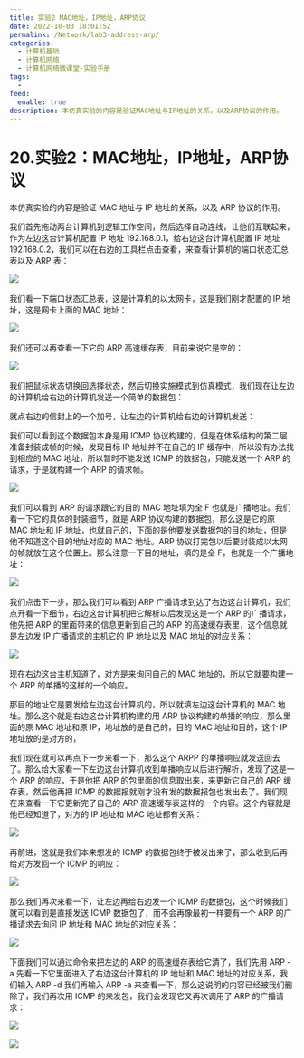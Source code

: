 ```yaml
---
title: 实验2 MAC地址，IP地址，ARP协议
date: 2022-10-03 18:01:52
permalink: /Network/lab3-address-arp/
categories:
  - 计算机基础
  - 计算机网络
  - 计算机网络微课堂-实验手册
tags:
  - 
feed:
  enable: true
description: 本仿真实验的内容是验证MAC地址与IP地址的关系，以及ARP协议的作用。
---
```




# 20.实验2：MAC地址，IP地址，ARP协议

本仿真实验的内容是验证 MAC 地址与 IP 地址的关系，以及 ARP 协议的作用。

<!-- more -->


我们首先拖动两台计算机到逻辑工作空间，然后选择自动连线，让他们互联起来，作为左边这台计算机配置 IP 地址 192.168.0.1，给右边这台计算机配置 IP 地址 192.168.0.2，我们可以在右边的工具栏点击查看，来查看计算机的端口状态汇总表以及 ARP 表：

​![](https://image.peterjxl.com/blog/image-20211226200954-kfj9by0.png)​

我们看一下端口状态汇总表，这是计算机的以太网卡，这是我们刚才配置的 IP 地址，这是网卡上面的 MAC 地址：

​![](https://image.peterjxl.com/blog/image-20211226201103-a41e5yl.png)​

我们还可以再查看一下它的 ARP 高速缓存表，目前来说它是空的：

​![](https://image.peterjxl.com/blog/image-20211226201313-qnnascz.png)​

我们把鼠标状态切换回选择状态，然后切换实施模式到仿真模式，我们现在让左边的计算机给右边的计算机发送一个简单的数据包：

就点右边的信封上的一个加号，让左边的计算机给右边的计算机发送：

我们可以看到这个数据包本身是用 ICMP 协议构建的，但是在体系结构的第二层准备封装成帧的时候，发现目标 IP 地址并不在自己的 IP 缓存中，所以没有办法找到相应的 MAC 地址，所以暂时不能发送 ICMP 的数据包，只能发送一个 ARP 的请求，于是就构建一个 ARP 的请求帧。

​![](https://image.peterjxl.com/blog/image-20211226201409-zwc4ypg.png)​

我们可以看到 ARP 的请求跟它的目的 MAC 地址填为全 F 也就是广播地址。我们看一下它的具体的封装细节，就是 ARP 协议构建的数据包，那么这是它的原 MAC 地址和 IP 地址，也就自己的，下面的是他要发送数据包的目的地址，但是他不知道这个目的地址对应的 MAC 地址。ARP 协议打完包以后要封装成以太网的帧就放在这个位置上。那么注意一下目的地址，填的是全 F，也就是一个广播地址：

​![](https://image.peterjxl.com/blog/image-20211226201520-dxyvz8q.png)​

我们点击下一步，那么我们可以看到 ARP 广播请求到达了右边这台计算机，我们点开看一下细节，右边这台计算机把它解析以后发现这是一个 ARP 的广播请求，他先把 ARP 的里面带来的信息更新到自己的 ARP 的高速缓存表里，这个信息就是左边发 IP 广播请求的主机它的 IP 地址以及 MAC 地址的对应关系：

​![](https://image.peterjxl.com/blog/image-20211226201615-pyh4ped.png)​

现在右边这台主机知道了，对方是来询问自己的 MAC 地址的，所以它就要构建一个 ARP 的单播的这样的一个响应。

那目的地址它是要发给左边这台计算机的，所以就填左边这台计算机的 MAC 地址。那么这个就是右边这台计算机构建的用 ARP 协议构建的单播的响应，那么里面的原 MAC 地址和原 IP，地址放的是自己的，目的 MAC 地址和目的，这个 IP 地址放的是对方的，

我们现在就可以再点下一步来看一下，那么这个 ARPP 的单播响应就发送回去了。那么给大家看一下左边这台计算机收到单播响应以后进行解析，发现了这是一个 ARP 的响应，于是他把 ARP 的包里面的信息取出来，来更新它自己的 ARP 缓存表，然后他再把 ICMP 的数据报就刚才没有发的数据报包也发出去了。我们现在来查看一下它更新完了自己的 ARP 高速缓存表这样的一个内容。这个内容就是他已经知道了，对方的 IP 地址和 MAC 地址都有关系：

​![](https://image.peterjxl.com/blog/image-20211226201637-lznevru.png)​

再前进，这就是我们本来想发的 ICMP 的数据包终于被发出来了，那么收到后再给对方发回一个 ICMP 的响应：

​![](https://image.peterjxl.com/blog/image-20211226201926-q06d3g0.png)​

那么我们再次来看一下，让左边再给右边发一个 ICMP 的数据包，这个时候我们就可以看到是直接发送 ICMP 数据包了，而不会再像最初一样要有一个 ARP 的广播请求去询问 IP 地址和 MAC 地址的对应关系：

​![](https://image.peterjxl.com/blog/image-20211226202126-cbrptpy.png)​

下面我们可以通过命令来把左边的 ARP 的高速缓存表给它清了，我们先用 ARP  -a 先看一下它里面进入了右边这台计算机的 IP 地址和 MAC 地址的对应关系，我们输入 ARP -d 我们再输入 ARP -a 来查看一下，那么这说明的内容已经被我们删除了，我们再次用 ICMP 的来发包，我们会发现它又再次调用了 ARP 的广播请求：

​![](https://image.peterjxl.com/blog/image-20211226202228-tt1ewmv.png)​

​![](https://image.peterjxl.com/blog/image-20211226202219-mwzior3.png)​
